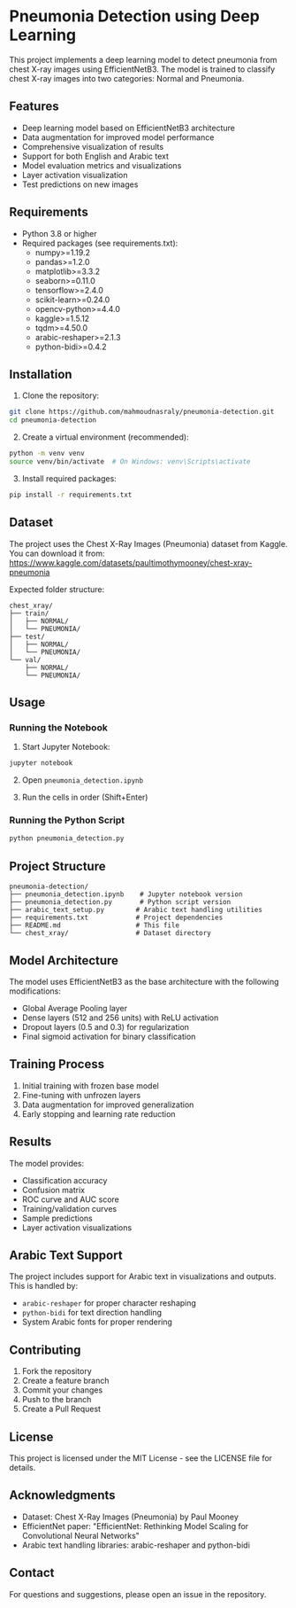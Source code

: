 # Pneumonia Detection using Deep Learning

This project implements a deep learning model to detect pneumonia from chest X-ray images using EfficientNetB3. The model is trained to classify chest X-ray images into two categories: Normal and Pneumonia.

## Features

- Deep learning model based on EfficientNetB3 architecture
- Data augmentation for improved model performance
- Comprehensive visualization of results
- Support for both English and Arabic text
- Model evaluation metrics and visualizations
- Layer activation visualization
- Test predictions on new images

## Requirements

- Python 3.8 or higher
- Required packages (see requirements.txt):
  - numpy>=1.19.2
  - pandas>=1.2.0
  - matplotlib>=3.3.2
  - seaborn>=0.11.0
  - tensorflow>=2.4.0
  - scikit-learn>=0.24.0
  - opencv-python>=4.4.0
  - kaggle>=1.5.12
  - tqdm>=4.50.0
  - arabic-reshaper>=2.1.3
  - python-bidi>=0.4.2

## Installation

1. Clone the repository:
```bash
git clone https://github.com/mahmoudnasraly/pneumonia-detection.git
cd pneumonia-detection
```

2. Create a virtual environment (recommended):
```bash
python -m venv venv
source venv/bin/activate  # On Windows: venv\Scripts\activate
```

3. Install required packages:
```bash
pip install -r requirements.txt
```

## Dataset

The project uses the Chest X-Ray Images (Pneumonia) dataset from Kaggle. You can download it from:
https://www.kaggle.com/datasets/paultimothymooney/chest-xray-pneumonia

Expected folder structure:
```
chest_xray/
├── train/
│   ├── NORMAL/
│   └── PNEUMONIA/
├── test/
│   ├── NORMAL/
│   └── PNEUMONIA/
└── val/
    ├── NORMAL/
    └── PNEUMONIA/
```

## Usage

### Running the Notebook

1. Start Jupyter Notebook:
```bash
jupyter notebook
```

2. Open `pneumonia_detection.ipynb`

3. Run the cells in order (Shift+Enter)

### Running the Python Script

```bash
python pneumonia_detection.py
```

## Project Structure

```
pneumonia-detection/
├── pneumonia_detection.ipynb    # Jupyter notebook version
├── pneumonia_detection.py       # Python script version
├── arabic_text_setup.py        # Arabic text handling utilities
├── requirements.txt            # Project dependencies
├── README.md                   # This file
└── chest_xray/                 # Dataset directory
```

## Model Architecture

The model uses EfficientNetB3 as the base architecture with the following modifications:
- Global Average Pooling layer
- Dense layers (512 and 256 units) with ReLU activation
- Dropout layers (0.5 and 0.3) for regularization
- Final sigmoid activation for binary classification

## Training Process

1. Initial training with frozen base model
2. Fine-tuning with unfrozen layers
3. Data augmentation for improved generalization
4. Early stopping and learning rate reduction

## Results

The model provides:
- Classification accuracy
- Confusion matrix
- ROC curve and AUC score
- Training/validation curves
- Sample predictions
- Layer activation visualizations

## Arabic Text Support

The project includes support for Arabic text in visualizations and outputs. This is handled by:
- `arabic-reshaper` for proper character reshaping
- `python-bidi` for text direction handling
- System Arabic fonts for proper rendering

## Contributing

1. Fork the repository
2. Create a feature branch
3. Commit your changes
4. Push to the branch
5. Create a Pull Request

## License

This project is licensed under the MIT License - see the LICENSE file for details.

## Acknowledgments

- Dataset: Chest X-Ray Images (Pneumonia) by Paul Mooney
- EfficientNet paper: "EfficientNet: Rethinking Model Scaling for Convolutional Neural Networks"
- Arabic text handling libraries: arabic-reshaper and python-bidi

## Contact

For questions and suggestions, please open an issue in the repository. 
